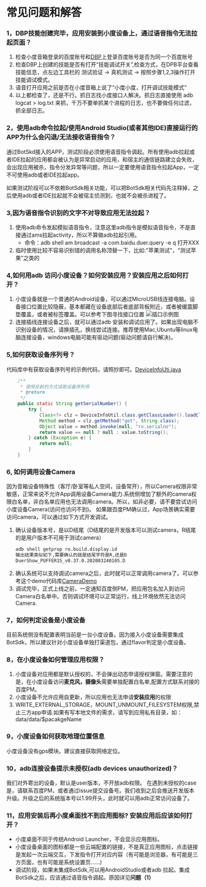 # 常见问题和解答
### 1，DBP技能创建完毕，应用安装到小度设备上，通过语音指令无法拉起页面？
1. 检查小度音箱登录的百度账号和[DBP](https://dueros.baidu.com/dbp/main/console)上登录百度账号是否为同一个百度账号
2. 检查DBP上创建的技能是否有打开“技能调试开关”,检查方式，在DPB平台查看技能信息，点左边工具栏的 测试验证 -> 真机测试 -> 按照步骤1,2,3操作打开技能调试模式。
3. 语音打开应用之前是否在小度音箱上说了“小度小度，打开调试技能模式”
4. 以上都检查了，还是不行。抓日志找小度接口人解决。抓日志直接使用 adb logcat > log.txt 来抓，千万不要单抓某个进程的日志，也不要做任何过滤，抓全部日志。
### 2，使用adb命令拉起/使用Android Studio(或者其他IDE)直接运行的APP为什么会闪退/无法接收语音指令？

通过BotSkd接入的APP，测试阶段必须使用语音指令调起。所有使用adb拉起或者IDE拉起的应用都会被认为是异常启动的应用，和宿主的通信链路建立会失败，会出现应用被杀，指令分发异常等问题，所以一定要使用语音指令拉起App，一定不可使用adb或者IDE拉起app。

如果测试阶段可以不依赖BotSdk相关功能，可以把BotSdk相关代码先注释掉，之后使用adb或者IDE拉起就不会被宿主侦测到，也就不会被杀进程了。

### 3,因为语音指令识别的文字不对导致应用无法拉起？
1. 使用adb命令发起模拟语音指令，注意这里adb指令是模拟语音指令，不是直接通过ams拉起activity，所以不算做adb拉起引用。
     - 命令：adb shell am broadcast -a com.baidu.duer.query -e q 打开XXX
2. 临时使用比较不容易识别错的调用名称顶替一下，比如:"苹果测试"，“测试苹果”之类的
### 4,如何用adb 访问小度设备？如何安装应用？安装应用之后如何打开？
1. 小度设备就是一个普通的Android设备，可以通过MicroUSB线连接电脑。设备接口位置比较隐蔽，基本都藏在设备底部后者底部背板附近，或者被缓震脚垫覆盖，或者被标签覆盖。可以参考下图寻找接口位置
    ![插口示例图](https://github.com/dueros/AndroidBotSdkDemo/blob/master/doc/resources/%E6%8F%92%E5%8F%A3%E7%A4%BA%E4%BE%8B%E5%9B%BE%E7%89%87.png)
2. 连接插线连接设备之后，就可以通过adb 安装和调试应用了。如果出现电脑不识别设备的情况，请换插孔，换线尝试连接。推荐使用Mac,Ubuntu等linux电脑连接设备，windows电脑可能有驱动问题(驱动问题请自行解决)。
### 5,如何获取设备序列号？
代码库中有获取设备序列号的示例代码，请照抄即可。[DeviceInfoUti.java](https://github.com/dueros/AndroidBotSdkDemo/blob/master/app/src/main/java/com/baidu/duer/test_botsdk/utils/DeviceInfoUtil.java)
```java
    /**
     * 使用反射的方式读取设备序列号
     * @return
     */
    public static String getSerialNumber() {
        try {
            Class<?> clz = DeviceInfoUtil.class.getClassLoader().loadClass("android.os.SystemProperties");
            Method method = clz.getMethod("get", String.class);
            Object value = method.invoke(null, "ro.serialno");
            return value == null ? null : value.toString();
        } catch (Exception e) {
            return null;
        }
    }
```
### 6, 如何调用设备Camera
因为音箱设备特殊性（客厅/卧室等私人空间，设备常开），所以Camera权限非常敏感，正常来说不允许App调用设备Camera能力.系统侧增加了额外的camera权限白名单，非白名单应用也无法调用camera。所以，如非必要，请不要尝试访问小度设备Camera(访问也访问不到)。
如果跟百度PM确认过，App场景确实需要访问camera，可以通过如下方式开发调试。
1. 确认设备版本号，是以D结尾（D结尾的是开发版本可以测试camera，R结尾的是用户版本不可用于测试camera）
    ```bash
    adb shell getprop ro.build.display.id
    输出结果类似如下,需要确认的就是结尾字符是R,还是D
    DuerShow_PUFFER1S_v0.37.0.202003240105.D
    ```
2. 确认系统可以支持调试camera之后，此时就可以正常调用camera了。可以参考这个demo代码库[CameraDemo](https://github.com/TokenChen/CameraDemo)
3. 调试完毕，正式上线之前，一定通知百度侧PM，把应用包名加入到访问Camera白名单中。否则调试环境可以正常运行，线上环境依然无法访问Camera.
### 7，如何判定设备是小度设备
目前系统侧没有配置表明当前是一台小度设备。因为接入小度设备需要集成BotSdk，所以建议针对小度设备单独打渠道包，通过flavor判定是小度设备。
### 8，在小度设备如何管理应用权限？
1. 小度设备对应用都是默认授权的，不会弹出动态申请授权弹窗。需要注意的是，在小度设备访问**麦克风，摄像头**需要单独配置白名单,配置方式联系对接的百度PM。
2. 小度设备不允许应用自更新，所以应用也无法申请**安装应用**的权限
3. WRITE_EXTERNAL_STORAGE，MOUNT_UNMOUNT_FILESYSTEM权限,禁止三方app申请.如果有写本地文件的需求，请写到应用私有目录，如：data/data/$pacakgeName 
### 9，小度设备如何获取地理位置信息
小度设备没有gps模块。建议直接获取网络定位。
### 10，adb连接设备提示未授权(adb devices unauthorized)？
我们对外寄出的设备，默认是user版本，不开放adb权限。
在遇到未授权的case是，请联系百度PM，或者通过issue提交设备号。我们收到之后会推送开发版本升级。升级之后的系统版本号以1.99开头，此时就可以用adb正常访问设备了。
### 11，应用安装后再小度桌面找不到应用图标? 安装应用后应该如何打开？
* 小度桌面不同于传统Android Launcher，不会显示应用图标。
* 小度设备桌面的图标都是一些云端配置的链接，不是真正应用图标，点击链接是发起一次云端交互，下发指令打开对应内容（有可能是浏览器，有可能是三方页面，也有可能是系统设置页......)
* 调试阶段，如果未集成BotSdk,可以用AndroidStudio或者adb 拉起。集成BotSdk之后，应该通过语音指令调起。原因详见**问题（1）**
